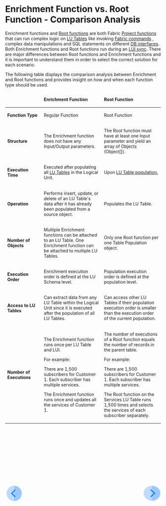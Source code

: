 # Enrichment Function vs. Root Function - Comparison Analysis

Enrichment functions and [Root functions](/articles/07_table_population/11_1_creating_or_editing_a_root_function.md) are both Fabric [Project functions](/articles/07_table_population/08_project_functions.md) that can run complex logic on [LU Tables](/articles/06_LU_tables/01_LU_tables_overview.md) like invoking [Fabric commands](/articles/02_fabric_architecture/04_fabric_commands.md) <!--Add a link to Fabric commands KI-->, complex data manipulations and SQL statements on different [DB interfaces](/articles/05_DB_interfaces/03_DB_interfaces_overview.md). Both Enrichment functions and Root functions run during an [LUI sync](/articles/14_sync_LU_instance/01_sync_LUI_overview.md).
There are major differences between Root functions and Enrichment functions and it is important to understand them in order to select the correct solution for each scenario. 

The following table displays the comparison analysis between Enrichment and Root functions and provides insight on how and when each function type should be used.

<table>
<thead>
<tr>
<td width="160px">
<p>&nbsp;</p>
</td>
<td width="370px">
<p><strong>Enrichment Function</strong></p>
</td>
<td width="370px">
<p><strong>Root Function</strong></p>
</td>
</tr>
</thead>
<tbody>
<tr>
<td width="160px">
<p><strong>Function Type</strong></p>
</td>
<td width="370px">
<p>Regular Function</p>
</td>
<td width="370px">
<p>Root Function</p>
</td>
</tr>
<tr>
<td width="160px">
<p><strong>Structure</strong></p>
</td>
<td width="370px">
<p>The Enrichment function does not have any Input/Output parameters.</p>
</td>
<td width="370px">
<p>The Root function must have at least one Input parameter and yield an array of Objects (Object[]).</p>
</td>
</tr>
<tr>
<td width="160px">
<p><strong>Execution Time</strong></p>
</td>
<td width="370px">
<p>Executed after populating all <a href="/articles/06_LU_tables/01_LU_tables_overview.md">LU Tables</a> in the <a hef="/articles/03_logical_units/01_LU_overview.md">Logical Unit</a>.</p>
</td>
<td width="370px">
<p>Upon <a href="/articles/07_table_population/01_table_population_overview.md">LU Table population.</a></p>
</td>
</tr>
<tr>
<td width="160px">
<p><strong>Operation</strong></p>
</td>
<td width="370px">
<p>Performs insert, update, or delete of an LU Table's data after it has already been populated from a source object.</p>
</td>
<td width="370px">
<p>Populates the LU Table.</p>
</td>
</tr>
<tr>
<td width="160px">
<p><strong>Number of Objects</strong></p>
</td>
<td width="370px">
<p>Multiple Enrichment functions can be attached to an LU Table. One Enrichment function can be attached to multiple LU Tables.</p>
</td>
<td width="370px">
<p>Only one Root function per one Table Population object.</p>
</td>
</tr>
<tr>
<td width="160px">
<p><strong>Execution Order</strong></p>
</td>
<td width="370px">
<p>Enrichment execution order is defined at the LU Schema level.</p>
</td>
<td width="370px">
<p>Population execution order is defined at the population level.</p>
</td>
</tr>
<tr>
<td width="160px">
<p><strong>Access to LU Tables</strong></p>
</td>
<td width="370px">
<p>Can extract data from any LU Table within the Logical Unit since it is executed after the population of all LU Tables.</p>
</td>
<td width="370px">
<p>Can access other LU Tables if their population execution order is smaller than the execution order of the current population.</p>
</td>
</tr>
<tr>
<td width="160px">
<p><strong>Number of Executions</strong></p>
</td>
<td width="370px">
<p>The Enrichment function runs once per LU Table and LUI.&nbsp;</p>
<p>For example:</p>
<p>There are 1,500 subscribers for Customer 1. Each subscriber has multiple services.</p>
<p>The Enrichment function runs once and updates all the services of Customer 1.</p>
</td>
<td width="370px">
<p class="CellBodyLeft">The number of executions of a Root function equals the number of records in the parent table.</p>
<p>For example:</p>
<p>There are 1,500 subscribers for Customer 1. Each subscriber has multiple services.</p>
<p>The Root function on the Services LU Table runs 1,500 times and selects the services of each subscriber separately.</p>
</td>
</tr>
</tbody>
</table>
<p>&nbsp;</p>
<p>&nbsp;</p>
<p>&nbsp;</p>
<p>&nbsp;</p>
<p>&nbsp;</p>
<p>&nbsp;</p>

[![Previous](/articles/images/Previous.png)](/articles/10_enrichment_function/01_enrichment_function_overview.md)[<img align="right" width="60" height="54" src="/articles/images/Next.png">](/articles/10_enrichment_function/03_create_edit_enrichment_function.md)

